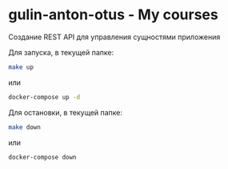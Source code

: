 # gulin-anton-otus - My courses

Создание REST API для управления сущностями приложения

Для запуска, в текущей папке:
```sh
make up
```
или
```sh
docker-compose up -d
```
Для остановки, в текущей папке:
```sh
make down
```
или
```sh
docker-compose down
```